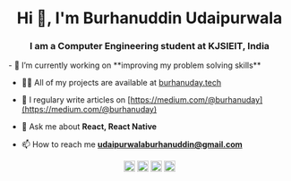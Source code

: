 <h1 align="center">Hi 👋, I'm Burhanuddin Udaipurwala</h1>
<h3 align="center">I am a Computer Engineering student at KJSIEIT, India</h3>
- 🔭 I’m currently working on **improving my problem solving skills**

- 👨‍💻 All of my projects are available at [burhanuday.tech](burhanuday.tech)

- 📝 I regulary write articles on [https://medium.com/@burhanuday](https://medium.com/@burhanuday)

- 💬 Ask me about **React, React Native**

- 📫 How to reach me **udaipurwalaburhanuddin@gmail.com**

<p align="center">
<a href="https://dev.to/burhanuday" target="blank"><img align="center" src="https://cdn.jsdelivr.net/npm/simple-icons@3.0.1/icons/dev-dot-to.svg" alt="burhanuday" height="20" width="20" /></a>
<a href="https://twitter.com/burhanuday" target="blank"><img align="center" src="https://cdn.jsdelivr.net/npm/simple-icons@3.0.1/icons/twitter.svg" alt="burhanuday" height="20" width="20" /></a>
<a href="https://linkedin.com/in/burhanuddin-udaipurwala" target="blank"><img align="center" src="https://cdn.jsdelivr.net/npm/simple-icons@3.0.1/icons/linkedin.svg" alt="burhanuddin-udaipurwala" height="20" width="20" /></a>
<a href="https://instagram.com/burhanuday" target="blank"><img align="center" src="https://cdn.jsdelivr.net/npm/simple-icons@3.0.1/icons/instagram.svg" alt="burhanuday" height="20" width="20" /></a>
</p>
